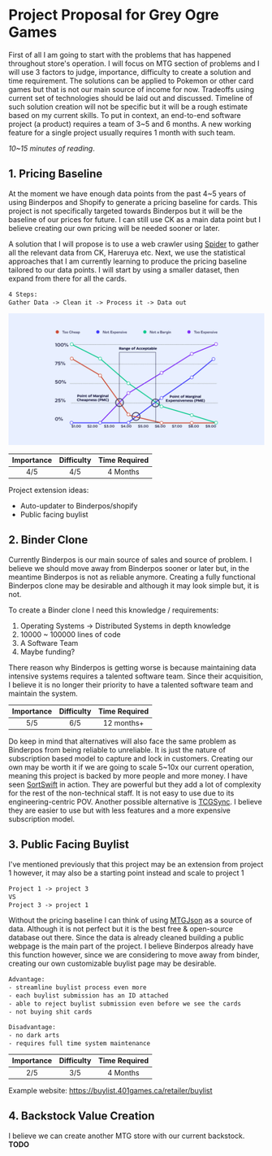 # Project Proposal for Grey Ogre Games
First of all I am going to start with the problems that has happened throughout store's operation. I will focus on MTG section of problems and I will use 3 factors to judge, importance, difficulty to create a solution and time requirement. The solutions can be applied to Pokemon or other card games but that is not our main source of income for now. Tradeoffs using current set of technologies should be laid out and discussed. Timeline of such solution creation will not be specific but it will be a rough estimate based on my current skills. To put in context, an end-to-end software project (a product) requires a team of 3~5 and 6 months. A new working feature for a single project usually requires 1 month with such team.

*10~15 minutes of reading*.

##  1. Pricing Baseline
At the moment we have enough data points from the past 4~5 years of using Binderpos and Shopify to generate a pricing baseline for cards. This project is not specifically targeted towards Binderpos but it will be the baseline of our prices for future. I can still use CK as a main data point but I believe creating our own pricing will be needed sooner or later. 

A solution that I will propose is to use a web crawler using [Spider](https://spider.cloud/) to gather all the relevant data from CK, Hareruya etc. Next, we use the statistical approaches that I am currently learning to produce the pricing baseline tailored to our data points. I will start by using a smaller dataset, then expand from there for all the cards. 
```
4 Steps:
Gather Data -> Clean it -> Process it -> Data out
```

![alt text](pricingsweetspot.jpg)

 Importance | Difficulty | Time Required 
 :---: | :---: | :---: 
4/5 | 4/5 | 4 Months

Project extension ideas:
 - Auto-updater to Binderpos/shopify
 - Public facing buylist

## 2. Binder Clone
Currently Binderpos is our main source of sales and source of problem. I believe we should move away from Binderpos sooner or later but, in the meantime Binderpos is not as reliable anymore. Creating a fully functional Binderpos clone may be desirable and although it may look simple but, it is not.

To create a Binder clone I need this knowledge / requirements:
1. Operating Systems -> Distributed Systems in depth knowledge
2. 10000 ~ 100000 lines of code
3. A Software Team
4. Maybe funding?

There reason why Binderpos is getting worse is because maintaining data intensive systems requires a talented software team. Since their acquisition, I believe it is no longer their priority to have a talented software team and maintain the system.

 Importance | Difficulty | Time Required 
 :---: | :---: | :---: 
 5/5 | 6/5 | 12 months+

 Do keep in mind that alternatives will also face the same problem as Binderpos from being reliable to unreliable. It is just the nature of subscription based model to capture and lock in customers. Creating our own may be worth it if we are going to scale 5~10x our current operation, meaning this project is backed by more people and more money. I have seen [SortSwift](https://www.sortswift.com/) in action. They are powerful but they add a lot of complexity for the rest of the non-technical staff. It is not easy to use due to its engineering-centric POV. Another possible alternative is [TCGSync](https://tcgsync.com/). I believe they are easier to use but with less features and a more expensive subscription model.

 ## 3. Public Facing Buylist
I've mentioned previously that this project may be an extension from project 1 however, it may also be a starting point instead and scale to project 1
```
Project 1 -> project 3
VS
Project 3 -> project 1
```

Without the pricing baseline I can think of using [MTGJson](https://mtgjson.com/) as a source of data. Although it is not perfect but it is the best free & open-source database out there. Since the data is already cleaned building a public webpage is the main part of the project. I believe Binderpos already have this function however, since we are considering to move away from binder, creating our own customizable buylist page may be desirable.
```
Advantage:
- streamline buylist process even more
- each buylist submission has an ID attached
- able to reject buylist submission even before we see the cards
- not buying shit cards
```
```
Disadvantage:
- no dark arts
- requires full time system maintenance
```
 Importance | Difficulty | Time Required 
 :---: | :---: | :---: 
 2/5 | 3/5 | 4 Months

Example website:
https://buylist.401games.ca/retailer/buylist

## 4. Backstock Value Creation
I believe we can create another MTG store with our current backstock. **TODO**